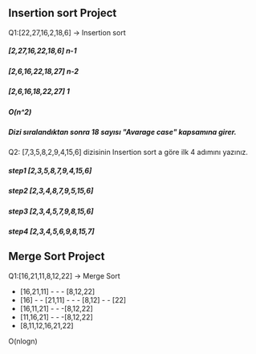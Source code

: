 
## Insertion sort Project
Q1:[22,27,16,2,18,6] -> Insertion sort

##### [2,27,16,22,18,6] n-1
##### [2,6,16,22,18,27] n-2
##### [2,6,16,18,22,27] 1

##### O(n^2)
##### Dizi sıralandıktan sonra 18 sayısı "Avarage case" kapsamına girer.

Q2: [7,3,5,8,2,9,4,15,6] dizisinin Insertion sort a göre ilk 4 adımını yazınız.

##### step1 [2,3,5,8,7,9,4,15,6]
##### step2 [2,3,4,8,7,9,5,15,6]
##### step3 [2,3,4,5,7,9,8,15,6]
##### step4 [2,3,4,5,6,9,8,15,7]

## Merge Sort Project

Q1:[16,21,11,8,12,22] -> Merge Sort

- [16,21,11] - - - [8,12,22]
- [16] - - [21,11] - - - [8,12] - - [22]
- [16,11,21] - - -[8,12,22]
- [11,16,21] - - -[8,12,22]
- [8,11,12,16,21,22]

O(nlogn)
